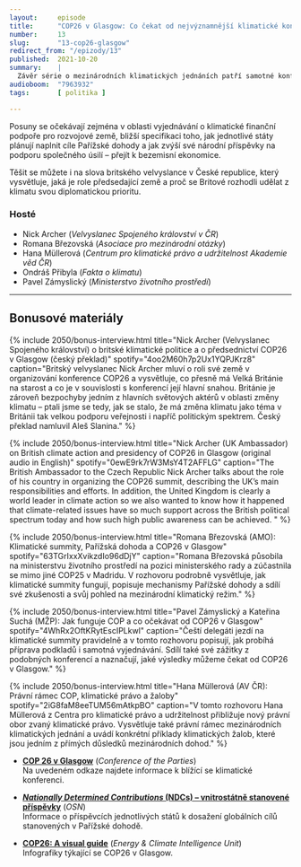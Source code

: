 ```yaml
---
layout:     episode
title:      "COP26 v Glasgow: Co čekat od nejvýznamnější klimatické konference roku?"
number:     13
slug:       "13-cop26-glasgow"
redirect_from: "/epizody/13"
published:  2021-10-20
summary:    |
  Závěr série o mezinárodních klimatických jednáních patří samotné konferenci v Glasgow. Jedná se o summit všech smluvních stran Rámcové úmluvy o změně klimatu (UNFCCC), který se koná každý rok, nicméně letošní ročník je často v médiích prezentován jako „poslední šance pro klima“. Poslední šance to určitě není, ale bezesporu jde o důležitý summit.
audioboom:  "7963932"
tags:       [ politika ]

---
```


Posuny se očekávají zejména v oblasti vyjednávání o klimatické finanční podpoře pro rozvojové země, bližší specifikaci toho, jak jednotlivé státy plánují naplnit cíle Pařížské dohody a jak zvýší své národní příspěvky na podporu společného úsilí – přejít k bezemisní ekonomice.

Těšit se můžete i na slova britského velvyslance v České republice, který vysvětluje, jaká je role předsedající země a proč se Britové rozhodli udělat z klimatu svou diplomatickou prioritu.

### Hosté

* Nick Archer (_Velvyslanec Spojeného království v ČR_)
* Romana Březovská (_Asociace pro mezinárodní otázky_)
* Hana Müllerová (_Centrum pro klimatické právo a udržitelnost Akademie věd ČR_)
* Ondráš Přibyla (_Fakta o klimatu_)
* Pavel Zámyslický (_Ministerstvo životního prostředí_)

---

## Bonusové materiály

<div class="bonus-material" markdown="1">

{% include 2050/bonus-interview.html
  title="Nick Archer (Velvyslanec Spojeného království) o britské klimatické politice a o předsednictví COP26 v Glasgow (český překlad)"
  spotify="4oo2M60h7p2Ux1YQPJKrz8"
  caption="Britský velvyslanec Nick Archer mluví o roli své země v organizování konference COP26 a vysvětluje, co přesně má Velká Británie na starost a co je v souvislosti s konferencí její hlavní snahou. Británie je zároveň bezpochyby jedním z hlavních světových aktérů v oblasti změny klimatu – ptali jsme se tedy, jak se stalo, že má změna klimatu jako téma v Británii tak velkou podporu veřejnosti i napříč politickým spektrem. Český překlad namluvil Aleš Slanina."
%}

{% include 2050/bonus-interview.html
  title="Nick Archer (UK Ambassador) on British climate action and presidency of COP26 in Glasgow (original audio in English)"
  spotify="0ewE9rk7rW3MsY4T2AFFLG"
  caption="The British Ambassador to the Czech Republic Nick Archer talks about the role of his country in organizing the COP26 summit, describing the UK’s main responsibilities and efforts. In addition, the United Kingdom is clearly a world leader in climate action so we also wanted to know how it happened that climate-related issues have so much support across the British political spectrum today and how such high public awareness can be achieved. "
%}

{% include 2050/bonus-interview.html
  title="Romana Březovská (AMO): Klimatické summity, Pařížská dohoda a COP26 v Glasgow"
  spotify="63TGrIxxXvikzdIo96dDjY"
  caption="Romana Březovská působila na ministerstvu životního prostředí na pozici ministerského rady a zúčastnila se mimo jiné COP25 v Madridu. V rozhovoru podrobně vysvětluje, jak klimatické summity fungují, popisuje mechanismy Pařížské dohody a sdílí své zkušenosti a svůj pohled na mezinárodní klimatický režim."
%}

{% include 2050/bonus-interview.html
  title="Pavel Zámyslický a Kateřina Suchá (MŽP): Jak funguje COP a co očekávat od COP26 v Glasgow"
  spotify="4WhRx2OftKRytEscIPLkwl"
  caption="Čeští delegáti jezdí na klimatické summity pravidelně a v tomto rozhovoru popisují, jak probíhá příprava podkladů i samotná vyjednávání. Sdílí také své zážitky z podobných konferencí a naznačují, jaké výsledky můžeme čekat od COP26 v Glasgow."
%}

{% include 2050/bonus-interview.html
  title="Hana Müllerová (AV ČR): Právní rámec COP, klimatické právo a žaloby"
  spotify="2iG8faM8eeTUM56mAtkpBO"
  caption="V tomto rozhovoru Hana Müllerová z Centra pro klimatické právo a udržitelnost přibližuje nový právní obor zvaný klimatické právo. Vysvětluje také právní rámec mezinárodních klimatických jednání a uvádí konkrétní příklady klimatických žalob, které jsou jedním z přímých důsledků mezinárodních dohod."
%}

* **[COP 26 v Glasgow](https://ukcop26.org/)** (_Conference of the Parties_)  
  Na uvedeném odkaze najdete informace k blížící se klimatické konferenci.

* **[_Nationally Determined Contributions_ (NDCs) – vnitrostátně stanovené příspěvky](https://unfccc.int/process-and-meetings/the-paris-agreement/nationally-determined-contributions-ndcs/nationally-determined-contributions-ndcs)** (_OSN_)  
  Informace o příspěvcích jednotlivých států k dosažení globálních cílů stanovených v Pařížské dohodě.

* **[COP26: A visual guide](https://eciu.net/analysis/infographics/cop26-climate-infographic)** (_Energy & Climate Intelligence Unit_)  
  Infografiky týkající se COP26 v Glasgow.

</div>
